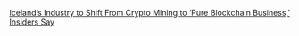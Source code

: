 [Iceland’s Industry to Shift From Crypto Mining to ‘Pure Blockchain Business,’ Insiders Say](https://cointelegraph.com/news/icelands-industry-to-shift-from-crypto-mining-to-pure-blockchain-business-insiders-say)